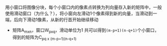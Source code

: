 用小窗口将图像分块，每个小窗口内的像素点转换为列向量存入新的矩阵中，一般使用滑动窗口（为什么？），将小窗向左滑动1个像素得到新的向量，当滑动到一端，后向下滑动1像素，从新的行首开始继续移动
- 矩阵A<sub>mxn</sub>，窗口W<sub>pxq</sub>，滑动单位为1
共可以得到`(m-p+1)(n-q+1)`个小窗口，得到的矩阵为C<sub>pq x (m-p+1)(n-q+1)</sub>
